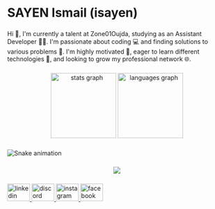 <h1 align="left">SAYEN Ismail (isayen)</h1>

###

<p align="left">Hi 👋, I'm currently a talent at Zone01Oujda, studying as an Assistant Developer 👨‍💻. I'm passionate about coding 💻 and finding solutions to various problems 🧠. I'm highly motivated 💪, eager to learn different technologies 🚀, and looking to grow my professional network 🌐.</p>

###

<div align="center">
  <img src="https://github-readme-stats.vercel.app/api?username=ismailsayen&hide_title=false&hide_rank=false&show_icons=true&include_all_commits=true&count_private=true&disable_animations=false&theme=dracula&locale=en&hide_border=false&order=1" height="150" alt="stats graph"  />
  <img src="https://github-readme-stats.vercel.app/api/top-langs?username=ismailsayen&locale=en&hide_title=false&layout=compact&card_width=320&langs_count=5&theme=dracula&hide_border=false&order=2" height="150" alt="languages graph"  />
</div>

###

<img src="https://raw.githubusercontent.com/ismailsayen/ismailsayen/output/snake.svg" alt="Snake animation" />

###

<div align="center">
  <img src="https://profile-counter.glitch.me/ismailsayen/count.svg?"  />
</div>

###

<div align="left">
  <a href="https://www.linkedin.com/in/ismail-sayen-aa816a325/" target="_blank">
    <img src="https://raw.githubusercontent.com/maurodesouza/profile-readme-generator/master/src/assets/icons/social/linkedin/default.svg" width="52" height="40" alt="linkedin logo"  />
  </a>
  <a href="https://discord.gg/ku779zPm" target="_blank">
    <img src="https://raw.githubusercontent.com/maurodesouza/profile-readme-generator/master/src/assets/icons/social/discord/default.svg" width="52" height="40" alt="discord logo"  />
  </a>
  <a href="https://www.instagram.com/_sm3in/" target="_blank">
    <img src="https://raw.githubusercontent.com/maurodesouza/profile-readme-generator/master/src/assets/icons/social/instagram/default.svg" width="52" height="40" alt="instagram logo"  />
  </a>
  <a href="https://web.facebook.com/smailSYN?locale=fr_FR" target="_blank">
    <img src="https://raw.githubusercontent.com/maurodesouza/profile-readme-generator/master/src/assets/icons/social/facebook/default.svg" width="52" height="40" alt="facebook logo"  />
  </a>
</div>

###
